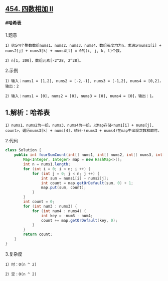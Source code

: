 ## [454. 四数相加 II](https://leetcode.cn/problems/4sum-ii/description/)

#### #哈希表
1.题意

    1）给定4个整数数组nums1、nums2、nums3、nums4，数组长度均为n，求满足nums1[i] + nums2[j] + nums3[k] + nums4[l] = 0的(i, j, k, l)个数。

    2）n[1, 200]，数组元素[-2^28, 2^28]。

2.示例

    1）输入：nums1 = [1,2], nums2 = [-2,-1], nums3 = [-1,2], nums4 = [0,2]，输出：2

    2）输入：nums1 = [0], nums2 = [0], nums3 = [0], nums4 = [0]，输出：1。

## 1.解析：哈希表

    1）nums1、nums2为一组，nums3、nums4为一组。以Map存储<num1[i] + nums[j], count>，遍历nums3[k] + nums[4]，统计-(nums3 + nums4)在map中出现次数和即可。

2.代码
```java
class Solution {
    public int fourSumCount(int[] nums1, int[] nums2, int[] nums3, int[] nums4) {
        Map<Integer, Integer> map = new HashMap<>();
        int n = nums1.length;
        for (int i = 0; i < n; i ++) {
            for (int j = 0; j < n; j ++) {
                int sum = nums1[i] + nums2[j];
                int count = map.getOrDefault(sum, 0) + 1;
                map.put(sum, count);
            }
        }
        int count = 0;
        for (int num3 : nums3) {
            for (int num4 : nums4) {
                int key = -num3 - num4;
                count += map.getOrDefault(key, 0);
            }
        }
        return count;
    }
}
```

3.复杂度

    1）时：O(n ^ 2)

    2）空：O(n ^ 2)